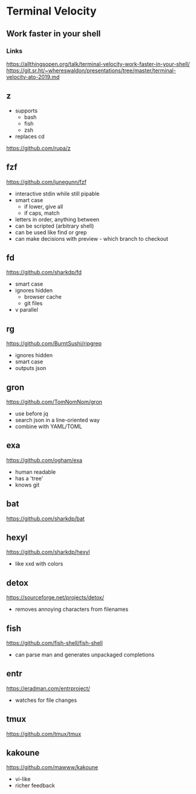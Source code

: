 # Terminal Velocity

## Work faster in your shell

### Links

https://allthingsopen.org/talk/terminal-velocity-work-faster-in-your-shell/
https://git.sr.ht/~whereswaldon/presentations/tree/master/terminal-velocity-ato-2019.md

## z

* supports
	* bash
	* fish
	* zsh
* replaces cd

https://github.com/rupa/z

## fzf

https://github.com/junegunn/fzf

* interactive stdin while still pipable
* smart case
	* if lower, give all
	* if caps, match
* letters in order, anything between
* can be scripted (arbitrary shell)
* can be used like find or grep
* can make decisions with preview - which branch to checkout

## fd

https://github.com/sharkdp/fd

* smart case
* ignores hidden
	* browser cache
	* git files
* v parallel

## rg

https://github.com/BurntSushi/ripgrep

* ignores hidden
* smart case
* outputs json

## gron

https://github.com/TomNomNom/gron

* use before jq
* search json in a line-oriented way
* combine with YAML/TOML


## exa

https://github.com/ogham/exa

* human readable
* has a 'tree'
* knows git

## bat

https://github.com/sharkdp/bat

## hexyl

https://github.com/sharkdp/hexyl

* like xxd with colors

## detox

https://sourceforge.net/projects/detox/

* removes annoying characters from filenames

## fish

https://github.com/fish-shell/fish-shell

* can parse man and generates unpackaged completions

## entr

https://eradman.com/entrproject/

* watches for file changes

## tmux

https://github.com/tmux/tmux

## kakoune

https://github.com/mawww/kakoune

* vi-like
* richer feedback

